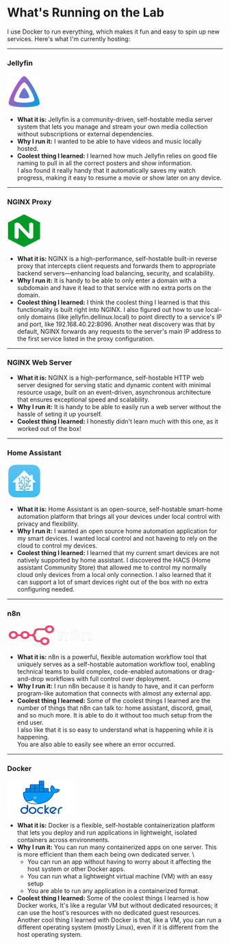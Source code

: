 # What's Running on the Lab

I use Docker to run everything, which makes it fun and easy to spin up new services. 
Here's what I'm currently hosting:

---
### Jellyfin
<img src="../../_static/Jellyfin-logo.png" width="80" height="80" style="background-color: transparent;"/>
<!-- insert jellyfin logo -->

* **What it is:** Jellyfin is a community-driven, self-hostable media server system that lets you manage and stream your own media collection without subscriptions or external dependencies.
* **Why I run it:** I wanted to be able to have videos and music locally hosted.
* **Coolest thing I learned:** I learned how much Jellyfin relies on good file naming to pull in all the correct posters and
show information. \
I also found it really handy that it automatically saves my watch progress, making it easy to resume a movie or show later on any device.

---
### NGINX Proxy 
<img src="../../_static/nginx-logo.png" width="80" height="80" style="background-color: transparent;"/>

* **What it is:** NGINX is a high-performance, self-hostable built-in reverse proxy that intercepts client requests and forwards them to appropriate backend servers—enhancing load balancing, security, and scalability.
* **Why I run it:** It is handy to be able to only enter a domain with a subdomain and have it lead to that service with no extra ports on the domain.
* **Coolest thing I learned:** I think the coolest thing I learned is that this functionality is built right into NGINX. I also figured out how to use local-only domains (like jellyfin.dellinux.local) to point directly to a service's IP and port, like 192.168.40.22:8096. Another neat discovery was that by default, NGINX forwards any requests to the server's main IP address to the first service listed in the proxy configuration.

---
### NGINX Web Server
* **What it is:** NGINX is a high-performance, self-hostable HTTP web server designed for serving static and dynamic content with minimal resource usage, built on an event-driven, asynchronous architecture that ensures exceptional speed and scalability.
* **Why I run it:** It is handy to be able to easily run a web server without the hassle of seting it up yourself.
* **Coolest thing I learned:** I honestly didn't learn much with this one, as it worked out of the box!

---
### Home Assistant 
<img src="../../_static/homeassistant-logo.png" width="80" height="80" style="background-color: transparent;"/> <!-- Insert ha logo -->

* **What it is:** Home Assistant is an open-source, self-hostable smart-home automation platform that brings all your devices under local control with privacy and flexibility.
* **Why I run it:** I wanted an open source home automation application for my smart devices. I wanted local control and not haveing to rely on the cloud to control my devices.
* **Coolest thing I learned:** I learned that my current smart devices are not natively supported by home assistant. I discovered the HACS (Home assistant Community Store) that allowed me to control my normally cloud only devices from a local only connection. I also learned that it can support a lot of smart devices right out of the box with no extra configuring needed.

---
### n8n 
<img src="../../_static/n8n-logo.png" width="200" height="50" style="background-color: transparent;"/><!-- insert n8n logo -->

* **What it is:** n8n is a powerful, flexible automation workflow tool that uniquely serves as a self-hostable automation workflow tool, enabling technical teams to build complex, code-enabled automations or drag-and-drop workflows with full control over deployment.
* **Why I run it:** I run n8n because it is handy to have, and it can perform program-like automation that connects with almost any external app.
* **Coolest thing I learned:** Some of the coolest things I learned are the number of things that n8n can talk to: home assistant, discord, gmail, and so much more. It is able to do it without too much setup from the end user. \
I also like that it is so easy to understand what is happening while it is happening. \
You are also able to easily see where an error occurred.

---
### Docker 
<img src="../../_static/Docker-Logo.png" width="160" height="80" style="background-color: transparent;"/><!-- insert docker logo -->

* **What it is:** Docker is a flexible, self-hostable containerization platform that lets you deploy and run applications in lightweight, isolated containers across environments.
* **Why I run it:** You can run many containerized apps on one server. This is more efficient than them each being own dedicated server. \
    * You can run an app without having to worry about it affecting the host system or other Docker apps.
    * You can run what a lightweight virtual machine (VM) with an easy setup
    * You are able to run any application in a containerized format.
* **Coolest thing I learned:**
Some of the coolest things I learned is how Docker works, It's like a regular VM but without dedicated resources; it can use the host's resources with no dedicated guest resources. \
Another cool thing I learned with Docker is that, like a VM, you can run a different operating system (mostly Linux), even if it is different from the host operating system.